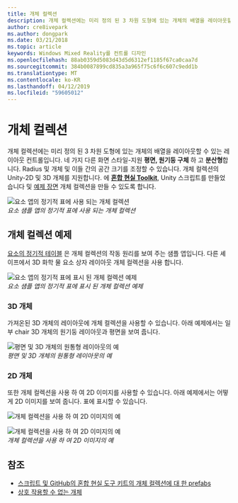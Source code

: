 ```yaml
---
title: 개체 컬렉션
description: 개체 컬렉션에는 미리 정의 된 3 차원 도형에 있는 개체의 배열을 레이아웃할 수 있는 레이아웃 컨트롤입니다.
author: cre8ivepark
ms.author: dongpark
ms.date: 03/21/2018
ms.topic: article
keywords: Windows Mixed Reality를 컨트롤 디자인
ms.openlocfilehash: 88ab0359d5083d43d5d6312ef1185f67ca0caa7d
ms.sourcegitcommit: 384b0087899cd835a3a965f75c6f6c607c9edd1b
ms.translationtype: MT
ms.contentlocale: ko-KR
ms.lasthandoff: 04/12/2019
ms.locfileid: "59605012"
---
```

# <a name="object-collection"></a>개체 컬렉션

개체 컬렉션에는 미리 정의 된 3 차원 도형에 있는 개체의 배열을 레이아웃할 수 있는 레이아웃 컨트롤입니다. 네 가지 다른 화면 스타일-지원 **평면, 원기둥 구체** 하 고 **분산형**합니다. Radius 및 개체 및 이들 간의 공간 크기를 조정할 수 있습니다. 개체 컬렉션의 Unity-2D 및 3D 개체를 지원합니다. 에  **[혼합 현실 Toolkit](https://github.com/Microsoft/MixedRealityToolkit-Unity/blob/htk_release/Assets/HoloToolkit-Examples/UX/Readme/README_ObjectCollection.md)**, Unity 스크립트를 만들었습니다 및 [예제 장면](https://github.com/Microsoft/MixedRealityToolkit-Unity/blob/htk_release/Assets/HoloToolkit-Examples/UX/Scenes/ObjectCollectionExample.unity) 개체 컬렉션을 만들 수 있도록 합니다.

![요소 앱의 정기적 표에 사용 되는 개체 컬렉션](images/640px-objectcollection-hero-640px.jpg)<br>
*요소 샘플 앱의 정기적 표에 사용 되는 개체 컬렉션*

## <a name="object-collection-examples"></a>개체 컬렉션 예제

[요소의 정기적 테이블](periodic-table-of-the-elements.md) 은 개체 컬렉션의 작동 원리를 보여 주는 샘플 앱입니다. 다른 셰이프에서 3D 화학 물 요소 상자 레이아웃 개체 컬렉션을 사용 합니다.

![요소 앱의 정기적 표에 표시 된 개체 컬렉션 예제](images/periodictable-collections-1000px.jpg)<br>
*요소 샘플 앱의 정기적 표에 표시 된 개체 컬렉션 예제*

### <a name="3d-objects"></a>3D 개체

가져온된 3D 개체의 레이아웃에 개체 컬렉션을 사용할 수 있습니다. 아래 예제에서는 일부 chair 3D 개체의 원기둥 레이아웃과 평면을 보여 줍니다.

![평면 및 3D 개체의 원통형 레이아웃의 예](images/objectcollection-3dobjects-1000px.jpg)<br>
*평면 및 3D 개체의 원통형 레이아웃의 예*

### <a name="2d-objects"></a>2D 개체

또한 개체 컬렉션을 사용 하 여 2D 이미지를 사용할 수 있습니다. 아래 예제에서는 어떻게 2D 이미지를 보여 줍니다. 표에 표시할 수 있습니다.

![개체 컬렉션을 사용 하 여 2D 이미지의 예](images/640px-layout-3dobjects-3.jpg)

![개체 컬렉션을 사용 하 여 2D 이미지의 예](images/640px-layout-2dimages.jpg)<br>
*개체 컬렉션을 사용 하 여 2D 이미지의 예*

## <a name="see-also"></a>참조
* [스크립트 및 GitHub의 혼합 현실 도구 키트의 개체 컬렉션에 대 한 prefabs](https://github.com/Microsoft/MixedRealityToolkit-Unity/tree/htk_release/Assets/HoloToolkit-Examples/UX)
* [상호 작용할 수 없는 개체](interactable-object.md)
